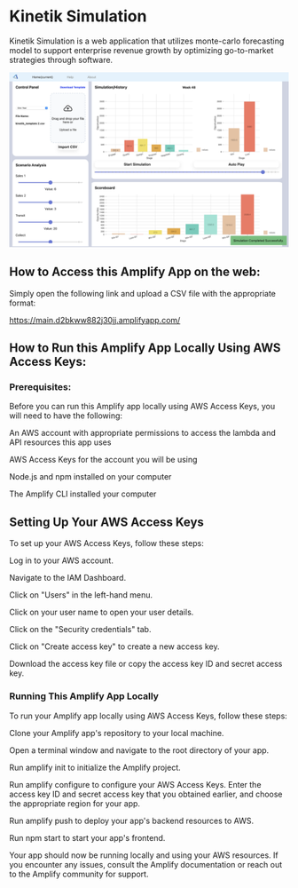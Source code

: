 # Kinetik Simulation
Kinetik Simulation is a web application that utilizes monte-carlo forecasting model to support enterprise revenue growth by optimizing go-to-market strategies through software.

![Kinetik Simulation Application View](./src/Images/KinetikSImulationView.png)
## How to Access this Amplify App on the web:

Simply open the following link and upload a CSV file with the appropriate format:

https://main.d2bkww882j30jj.amplifyapp.com/

## How to Run this Amplify App Locally Using AWS Access Keys:

### Prerequisites:
Before you can run this Amplify app locally using AWS Access Keys, you will need to have the following:

An AWS account with appropriate permissions to access the lambda and API resources this app uses

AWS Access Keys for the account you will be using

Node.js and npm installed on your computer

The Amplify CLI installed your computer

## Setting Up Your AWS Access Keys

To set up your AWS Access Keys, follow these steps:

Log in to your AWS account.

Navigate to the IAM Dashboard.

Click on "Users" in the left-hand menu.

Click on your user name to open your user details.

Click on the "Security credentials" tab.

Click on "Create access key" to create a new access key.

Download the access key file or copy the access key ID and secret access key.

### Running This Amplify App Locally

To run your Amplify app locally using AWS Access Keys, follow these steps:

Clone your Amplify app's repository to your local machine.

Open a terminal window and navigate to the root directory of your app.

Run amplify init to initialize the Amplify project.

Run amplify configure to configure your AWS Access Keys. Enter the access key ID and secret access key that you obtained earlier, and choose the appropriate region for your app.

Run amplify push to deploy your app's backend resources to AWS.

Run npm start to start your app's frontend.

Your app should now be running locally and using your AWS resources. If you encounter any issues, consult the Amplify documentation or reach out to the Amplify community for support.
